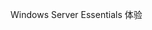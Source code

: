 <Token xmlns:xlink="http://www.w3.org/1999/xlink">Windows Server Essentials 体验</Token>

<!--HONumber=Mar16_HO2-->


